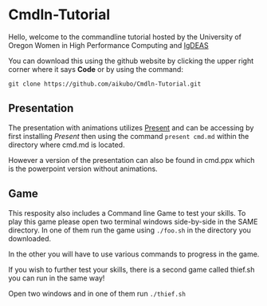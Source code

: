 # Cmdln-Tutorial

Hello, welcome to the commandline tutorial hosted by the University of Oregon Women in High Performance Computing and [IgDEAS](https://igdeas.wordpress.com/)

You can download this using the github website by clicking the upper right corner where it says **Code** or by using the command: 

`git clone https://github.com/aikubo/Cmdln-Tutorial.git`

## Presentation
The presentation  with animations utilizes [Present](https://github.com/vinayak-mehta/present) and can be accessing by first installing *Present* then using the command 
`present cmd.md` within the directory where cmd.md is located. 

However a version of the presentation can also be found in cmd.ppx which is the powerpoint version without animations. 

## Game
This resposity also includes a Command line Game to test your skills. 
To play this game please open two terminal windows side-by-side in the SAME directory. In one of them run the game using `./foo.sh` in the directory you downloaded. 

In the other you will have to use various commands to progress in the game. 

If you wish to further test your skills, there is a second game called thief.sh you can run in the same way!

Open two windows and in one of them run `./thief.sh `
